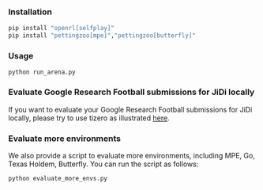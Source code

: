 
### Installation

```bash
pip install "openrl[selfplay]"
pip install "pettingzoo[mpe]","pettingzoo[butterfly]"
```

### Usage

```shell
python run_arena.py
```


### Evaluate Google Research Football submissions for JiDi locally

If you want to evaluate your Google Research Football submissions for JiDi locally, please try to use tizero as illustrated [here](foothttps://github.com/OpenRL-Lab/TiZero#evaluate-jidi-submissions-locally).

### Evaluate more environments

We also provide a script to evaluate more environments, including MPE, Go, Texas Holdem, Butterfly. You can run the script as follows:

```shell
python evaluate_more_envs.py
```